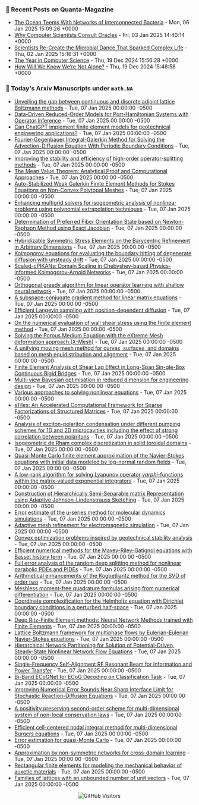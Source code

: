 ### 📝 Recent Posts on Quanta-Magazine
<!-- quanta starts -->
* <a href="https://www.quantamagazine.org/the-ocean-teems-with-networks-of-interconnected-bacteria-20250106/">The Ocean Teems With Networks of Interconnected Bacteria</a> - Mon, 06 Jan 2025 15:09:26 +0000
* <a href="https://www.quantamagazine.org/why-computer-scientists-consult-oracles-20250103/">Why Computer Scientists Consult Oracles</a> - Fri, 03 Jan 2025 14:40:14 +0000
* <a href="https://www.quantamagazine.org/scientists-re-create-the-microbial-dance-that-sparked-complex-life-20250102/">Scientists Re-Create the Microbial Dance That Sparked Complex Life</a> - Thu, 02 Jan 2025 15:16:31 +0000
* <a href="https://www.quantamagazine.org/the-year-in-computer-science-20241219/">The Year in Computer Science</a> - Thu, 19 Dec 2024 15:56:28 +0000
* <a href="https://www.quantamagazine.org/how-will-we-know-were-not-alone-20241219/">How Will We Know We’re Not Alone?</a> - Thu, 19 Dec 2024 15:48:58 +0000
<!-- quanta ends -->


### 📝 Today's Arxiv Manuscripts under ``math.NA``
<!-- arxiv-math-na starts -->
* <a href="https://arxiv.org/abs/2501.02161">Unveiling the gap between continuous and discrete adjoint lattice Boltzmann methods</a> - Tue, 07 Jan 2025 00:00:00 -0500
* <a href="https://arxiv.org/abs/2501.02183">Data-Driven Reduced-Order Models for Port-Hamiltonian Systems with Operator Inference</a> - Tue, 07 Jan 2025 00:00:00 -0500
* <a href="https://arxiv.org/abs/2501.02199">Can ChatGPT implement finite element models for geotechnical engineering applications?</a> - Tue, 07 Jan 2025 00:00:00 -0500
* <a href="https://arxiv.org/abs/2501.02307">Fourier-Gegenbauer Integral-Galerkin Method for Solving the Advection-Diffusion Equation With Periodic Boundary Conditions</a> - Tue, 07 Jan 2025 00:00:00 -0500
* <a href="https://arxiv.org/abs/2501.02310">Improving the stability and efficiency of high-order operator-splitting methods</a> - Tue, 07 Jan 2025 00:00:00 -0500
* <a href="https://arxiv.org/abs/2501.02449">The Mean Value Theorem: Analytical Proof and Computational Approaches</a> - Tue, 07 Jan 2025 00:00:00 -0500
* <a href="https://arxiv.org/abs/2501.02590">Auto-Stabilized Weak Galerkin Finite Element Methods for Stokes Equations on Non-Convex Polytopal Meshes</a> - Tue, 07 Jan 2025 00:00:00 -0500
* <a href="https://arxiv.org/abs/2501.02644">Enhancing multigrid solvers for isogeometric analysis of nonlinear problems using polynomial extrapolation techniques</a> - Tue, 07 Jan 2025 00:00:00 -0500
* <a href="https://arxiv.org/abs/2501.02663">Determination of Preferred Fiber Orientation State based on Newton-Raphson Method using Exact Jacobian</a> - Tue, 07 Jan 2025 00:00:00 -0500
* <a href="https://arxiv.org/abs/2501.02691">Hybridizable Symmetric Stress Elements on the Barycentric Refinement in Arbitrary Dimensions</a> - Tue, 07 Jan 2025 00:00:00 -0500
* <a href="https://arxiv.org/abs/2501.02729">Kolmogorov equations for evaluating the boundary hitting of degenerate diffusion with unsteady drift</a> - Tue, 07 Jan 2025 00:00:00 -0500
* <a href="https://arxiv.org/abs/2501.02762">Scaled-cPIKANs: Domain Scaling in Chebyshev-based Physics-informed Kolmogorov-Arnold Networks</a> - Tue, 07 Jan 2025 00:00:00 -0500
* <a href="https://arxiv.org/abs/2501.02791">Orthogonal greedy algorithm for linear operator learning with shallow neural network</a> - Tue, 07 Jan 2025 00:00:00 -0500
* <a href="https://arxiv.org/abs/2501.02938">A subspace-conjugate gradient method for linear matrix equations</a> - Tue, 07 Jan 2025 00:00:00 -0500
* <a href="https://arxiv.org/abs/2501.02943">Efficient Langevin sampling with position-dependent diffusion</a> - Tue, 07 Jan 2025 00:00:00 -0500
* <a href="https://arxiv.org/abs/2501.02987">On the numerical evaluation of wall shear stress using the finite element method</a> - Tue, 07 Jan 2025 00:00:00 -0500
* <a href="https://arxiv.org/abs/2501.03083">Solving the Porous Medium Equation with the eXtreme Mesh deformation approach (X-Mesh)</a> - Tue, 07 Jan 2025 00:00:00 -0500
* <a href="https://arxiv.org/abs/2501.03086">A unifying moving mesh method for curves, surfaces, and domains based on mesh equidistribution and alignment</a> - Tue, 07 Jan 2025 00:00:00 -0500
* <a href="https://arxiv.org/abs/2501.03093">Finite Element Analysis of Shear Lag Effect in Long-Span Sin-gle-Box Continuous Rigid Bridges</a> - Tue, 07 Jan 2025 00:00:00 -0500
* <a href="https://arxiv.org/abs/2501.01552">Multi-view Bayesian optimisation in reduced dimension for engineering design</a> - Tue, 07 Jan 2025 00:00:00 -0500
* <a href="https://arxiv.org/abs/2501.02390">Various approaches to solving nonlinear equations</a> - Tue, 07 Jan 2025 00:00:00 -0500
* <a href="https://arxiv.org/abs/2501.02483">sTiles: An Accelerated Computational Framework for Sparse Factorizations of Structured Matrices</a> - Tue, 07 Jan 2025 00:00:00 -0500
* <a href="https://arxiv.org/abs/2501.02958">Analysis of exciton-polariton condensation under different pumping schemes for 1D and 2D microcavities including the effect of strong correlation between polaritons</a> - Tue, 07 Jan 2025 00:00:00 -0500
* <a href="https://arxiv.org/abs/2106.10470">Isogeometric de Rham complex discretization in solid toroidal domains</a> - Tue, 07 Jan 2025 00:00:00 -0500
* <a href="https://arxiv.org/abs/2210.15572">Quasi-Monte Carlo finite element approximation of the Navier-Stokes equations with initial data modeled by log-normal random fields</a> - Tue, 07 Jan 2025 00:00:00 -0500
* <a href="https://arxiv.org/abs/2212.02408">A low-rank algorithm for solving Lyapunov operator $varphi$-functions within the matrix-valued exponential integrators</a> - Tue, 07 Jan 2025 00:00:00 -0500
* <a href="https://arxiv.org/abs/2302.01977">Construction of Hierarchically Semi-Separable matrix Representation using Adaptive Johnson-Lindenstrauss Sketching</a> - Tue, 07 Jan 2025 00:00:00 -0500
* <a href="https://arxiv.org/abs/2305.05369">Error estimate of the u-series method for molecular dynamics simulations</a> - Tue, 07 Jan 2025 00:00:00 -0500
* <a href="https://arxiv.org/abs/2311.06693">Adaptive mesh refinement for electromagnetic simulation</a> - Tue, 07 Jan 2025 00:00:00 -0500
* <a href="https://arxiv.org/abs/2312.12170">Convex optimization problems inspired by geotechnical stability analysis</a> - Tue, 07 Jan 2025 00:00:00 -0500
* <a href="https://arxiv.org/abs/2403.13515">Efficient numerical methods for the Maxey-Riley-Gatignol equations with Basset history term</a> - Tue, 07 Jan 2025 00:00:00 -0500
* <a href="https://arxiv.org/abs/2405.05192">Full error analysis of the random deep splitting method for nonlinear parabolic PDEs and PIDEs</a> - Tue, 07 Jan 2025 00:00:00 -0500
* <a href="https://arxiv.org/abs/2407.13116">Arithmetical enhancements of the Kogbetliantz method for the SVD of order two</a> - Tue, 07 Jan 2025 00:00:00 -0500
* <a href="https://arxiv.org/abs/2409.03567">Meshless moment-free quadrature formulas arising from numerical differentiation</a> - Tue, 07 Jan 2025 00:00:00 -0500
* <a href="https://arxiv.org/abs/2409.06988">Coordinate complexification for the Helmholtz equation with Dirichlet boundary conditions in a perturbed half-space</a> - Tue, 07 Jan 2025 00:00:00 -0500
* <a href="https://arxiv.org/abs/2409.08362">Deep Ritz-Finite Element methods: Neural Network Methods trained with Finite Elements</a> - Tue, 07 Jan 2025 00:00:00 -0500
* <a href="https://arxiv.org/abs/2409.10399">Lattice Boltzmann framework for multiphase flows by Eulerian-Eulerian Navier-Stokes equations</a> - Tue, 07 Jan 2025 00:00:00 -0500
* <a href="https://arxiv.org/abs/2410.19850">Hierarchical Network Partitioning for Solution of Potential-Driven, Steady-State Nonlinear Network Flow Equations</a> - Tue, 07 Jan 2025 00:00:00 -0500
* <a href="https://arxiv.org/abs/2411.10151">Single-Frequency Self-Alignment RF Resonant Beam for Information and Power Transfer</a> - Tue, 07 Jan 2025 00:00:00 -0500
* <a href="https://arxiv.org/abs/2412.00378">Bi-Band ECoGNet for ECoG Decoding on Classification Task</a> - Tue, 07 Jan 2025 00:00:00 -0500
* <a href="https://arxiv.org/abs/2412.12604">Improving Numerical Error Bounds Near Sharp Interface Limit for Stochastic Reaction-Diffusion Equations</a> - Tue, 07 Jan 2025 00:00:00 -0500
* <a href="https://arxiv.org/abs/2412.18475">A positivity preserving second-order scheme for multi-dimensional system of non-local conservation laws</a> - Tue, 07 Jan 2025 00:00:00 -0500
* <a href="https://arxiv.org/abs/2412.19079">Efficient cell-centered nodal integral method for multi-dimensional Burgers equations</a> - Tue, 07 Jan 2025 00:00:00 -0500
* <a href="https://arxiv.org/abs/2501.00150">Error estimation for quasi-Monte Carlo</a> - Tue, 07 Jan 2025 00:00:00 -0500
* <a href="https://arxiv.org/abs/2305.03890">Approximation by non-symmetric networks for cross-domain learning</a> - Tue, 07 Jan 2025 00:00:00 -0500
* <a href="https://arxiv.org/abs/2410.15922">Rectangular finite elements for modeling the mechanical behavior of auxetic materials</a> - Tue, 07 Jan 2025 00:00:00 -0500
* <a href="https://arxiv.org/abs/2410.16172">Families of lattices with an unbounded number of unit vectors</a> - Tue, 07 Jan 2025 00:00:00 -0500
<!-- arxiv-math-na ends -->

<div align="center">
  
![GitHub Visitors](https://api.visitorbadge.io/api/visitors?path=https%3A%2F%2Fgithub.com%2Flowrank&label=profile%20views&labelColor=%231e1e2e&countColor=%23cba6f7)



</div>
